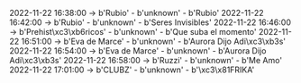 2022-11-22 16:38:00 -> b'Rubio' - b'unknown' - b'Rubio'
2022-11-22 16:42:00 -> b'Rubio' - b'unknown' - b'Seres Invisibles'
2022-11-22 16:46:00 -> b'Prehist\xc3\xb6ricos' - b'unknown' - b'Que suba el momento'
2022-11-22 16:51:00 -> b'Eva de Marce' - b'unknown' - b'Aurora Dijo Adi\xc3\xb3s'
2022-11-22 16:54:00 -> b'Eva de Marce' - b'unknown' - b'Aurora Dijo Adi\xc3\xb3s'
2022-11-22 16:58:00 -> b'Ruzzi' - b'unknown' - b'Me Amo'
2022-11-22 17:01:00 -> b'CLUBZ' - b'unknown' - b'\xc3\x81FRIKA'
